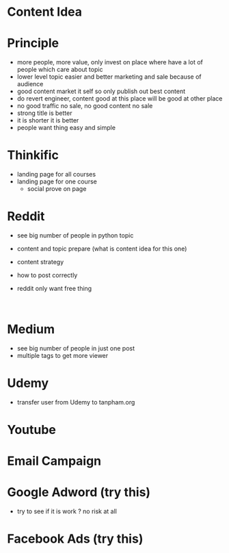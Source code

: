 # Content Idea





# Principle

- more people, more value, only invest on place where have a lot of people which care about topic
- lower level topic easier and better marketing and sale because of audience
- good content market it self so only publish out best content
- do revert engineer, content good at this place will be good at other place
- no good traffic no sale, no good content no sale
- strong title is better
- it is shorter it is better
- people want thing easy and simple

# Thinkific

* landing page for all courses
* landing page for one course
  * social prove on page

# Reddit

- see big number of people in python topic

- content and topic prepare (what is content idea for this one)

- content strategy

- how to post correctly

- reddit only want free thing

  ​

# Medium

- see big number of people in just one post
- multiple tags to get more viewer



# Udemy

* transfer user from Udemy to tanpham.org



# Youtube

# Email Campaign

# Google Adword (try this)

- try to see if it is work ? no risk at all

# Facebook Ads (try this)



# 

